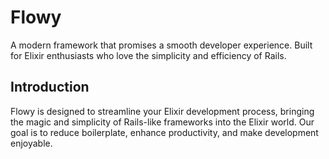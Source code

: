 # Flowy

A modern framework that promises a smooth developer experience. Built for Elixir enthusiasts who love the simplicity and efficiency of Rails.

## Introduction

Flowy is designed to streamline your Elixir development process, bringing the magic and simplicity of Rails-like frameworks into the Elixir world. Our goal is to reduce boilerplate, enhance productivity, and make development enjoyable.
